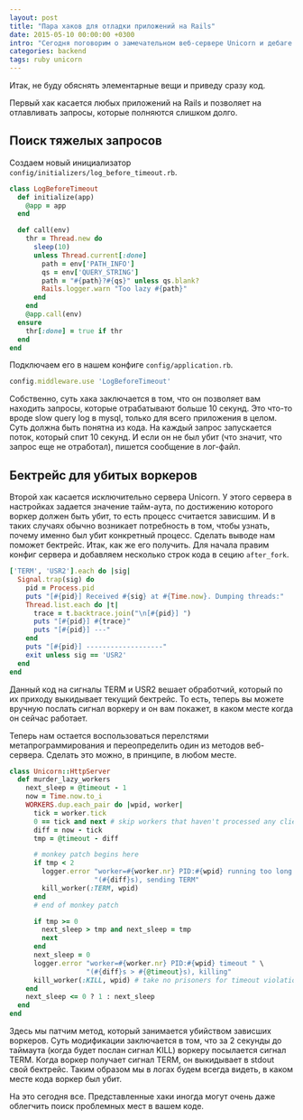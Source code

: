 ```yaml
---
layout: post
title: "Пара хаков для отладки приложений на Rails"
date: 2015-05-10 00:00:00 +0300
intro: "Сегодня поговорим о замечательном веб-сервере Unicorn и дебаге приложений на Rails в целом. Я постараюсь осветить несколько хаков, которые помогут вам в этом нелегком деле."
categories: backend
tags: ruby unicorn
---
```


Итак, не буду обяснять элементарные вещи и приведу сразу код.

Первый хак касается любых приложений на Rails и позволяет на отлавливать запросы, которые полняются слишком долго.

## Поиск тяжелых запросов

Создаем новый инициализатор `config/initializers/log_before_timeout.rb`.

```ruby
class LogBeforeTimeout
  def initialize(app)
    @app = app
  end

  def call(env)
    thr = Thread.new do
      sleep(10)
      unless Thread.current[:done]
        path = env['PATH_INFO']
        qs = env['QUERY_STRING']
        path = "#{path}?#{qs}" unless qs.blank?
        Rails.logger.warn "Too lazy #{path}"
      end
    end
    @app.call(env)
  ensure
    thr[:done] = true if thr
  end
end
```

Подключаем его в нашем конфиге `config/application.rb`.

```ruby
config.middleware.use 'LogBeforeTimeout'
```

Собственно, суть хака заключается в том, что он позволяет вам находить запросы, которые отрабатывают больше 10 секунд. Это что-то вроде slow query log в mysql, только для всего приложения в целом. Суть должна быть понятна из кода. На каждый запрос запускается поток, который спит 10 секунд. И если он не был убит (что значит, что запрос еще не отработал), пишется сообщение в лог-файл.

## Бектрейс для убитых воркеров

Второй хак касается исключительно сервера Unicorn. У этого сервера в настройках задается значение тайм-аута, по достижению которого воркер должен быть убит, то есть процесс считается зависшим. И в таких случаях обычно возникает потребность в том, чтобы узнать, почему именно был убит конкретный процесс. Сделать выводе нам поможет бектрейс. Итак, как же его получить. Для начала правим конфиг сервера и добавляем несколько строк кода в сецию `after_fork`.

```ruby
['TERM', 'USR2'].each do |sig|
  Signal.trap(sig) do
    pid = Process.pid
    puts "[#{pid}] Received #{sig} at #{Time.now}. Dumping threads:"
    Thread.list.each do |t|
      trace = t.backtrace.join("\n[#{pid}] ")
      puts "[#{pid}] #{trace}"
      puts "[#{pid}] ---"
    end
    puts "[#{pid}] -------------------"
    exit unless sig == 'USR2'
  end
end
```

Данный код на сигналы TERM и USR2 вешает обработчий, который по их приходу выкидывает текущий бектрейс. То есть, теперь вы можете вручную послать сигнал воркеру и он вам покажет, в каком месте когда он сейчас работает.

Теперь нам остается воспользоваться перелстями метапрограммирования и переопределить один из методов веб-сервера. Сделать это можно, в принципе, в любом месте.

```ruby
class Unicorn::HttpServer
  def murder_lazy_workers
    next_sleep = @timeout - 1
    now = Time.now.to_i
    WORKERS.dup.each_pair do |wpid, worker|
      tick = worker.tick
      0 == tick and next # skip workers that haven't processed any clients
      diff = now - tick
      tmp = @timeout - diff

      # monkey patch begins here
      if tmp < 2
        logger.error "worker=#{worker.nr} PID:#{wpid} running too long " \
                     "(#{diff}s), sending TERM"
        kill_worker(:TERM, wpid)
      end
      # end of monkey patch

      if tmp >= 0
        next_sleep > tmp and next_sleep = tmp
        next
      end
      next_sleep = 0
      logger.error "worker=#{worker.nr} PID:#{wpid} timeout " \
                   "(#{diff}s > #{@timeout}s), killing"
      kill_worker(:KILL, wpid) # take no prisoners for timeout violations
    end
    next_sleep <= 0 ? 1 : next_sleep
  end
end
```

Здесь мы патчим метод, который занимается убийством зависших воркеров. Суть модификации заключается в том, что за 2 секунды до таймаута (когда будет послан сигнал KILL) воркеру посылается сигнал TERM. Когда воркер получает сигнал TERM, он выкидывает в stdout свой бектрейс. Таким образом мы в логах будем всегда видеть, в каком месте кода воркер был убит.

На это сегодня все. Представленные хаки иногда могут очень даже облегчить поиск проблемных мест в вашем коде.
